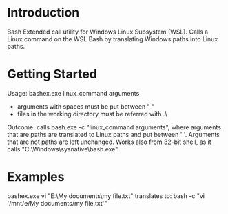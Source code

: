# Introduction
Bash Extended call utility for Windows Linux Subsystem (WSL).
Calls a Linux command on the WSL Bash by translating Windows paths into Linux paths.

# Getting Started
Usage: bashex.exe linux_command arguments
- arguments with spaces must be put between " "
- files in the working directory must be referred with .\
 
Outcome: calls bash.exe -c "linux_command arguments", where arguments that are paths are translated to Linux paths and put between ' '.
Arguments that are not paths are left unchanged. 
Works also from 32-bit shell, as it calls "C:\Windows\sysnative\bash.exe".

# Examples
bashex.exe vi "E:\My documents\my file.txt"
translates to:
bash -c "vi '/mnt/e/My documents/my file.txt'"